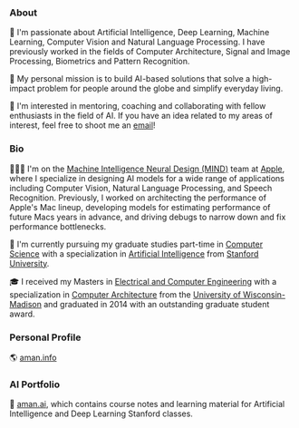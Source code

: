 
### About

🔭 I'm passionate about Artificial Intelligence, Deep Learning, Machine Learning, Computer Vision and Natural Language Processing. I have previously worked in the fields of Computer Architecture, Signal and Image Processing, Biometrics and Pattern Recognition. 

💬 My personal mission is to build AI-based solutions that solve a high-impact problem for people around the globe and simplify everyday living.

👯 I'm interested in mentoring, coaching and collaborating with fellow enthusiasts in the field of AI. If you have an idea related to my areas of interest, feel free to shoot me an [email](mailto:hi@aman.ai)! 

### Bio

👨🏻‍💻 I'm on the [Machine Intelligence Neural Design (MIND)](https://www.apple.com/careers/us/machine-learning-and-ai.html) team at [Apple](https://www.apple.com/), where I specialize in designing AI models for a wide range of applications including Computer Vision, Natural Language Processing, and Speech Recognition. Previously, I worked on architecting the performance of Apple's Mac lineup, developing models for estimating performance of future Macs years in advance, and driving debugs to narrow down and fix performance bottlenecks.

🌱 I'm currently pursuing my graduate studies part-time in [Computer Science](https://cs.stanford.edu/) with a specialization in [Artificial Intelligence](http://ai.stanford.edu/) from [Stanford University](https://www.stanford.edu/). 

🎓 I received my Masters in [Electrical and Computer Engineering](http://www.ece.wisc.edu/) with a specialization in [Computer Architecture](http://rsrch.cs.wisc.edu/arch/uwarch/?q=node/69) from the [University of Wisconsin-Madison](https://www.wisc.edu/) and graduated in 2014 with an outstanding graduate student award.

### Personal Profile

🌎 [aman.info](https://www.aman.info)

### AI Portfolio

💼 [aman.ai](https://www.aman.ai), which contains course notes and learning material for Artificial Intelligence and Deep Learning Stanford classes.
